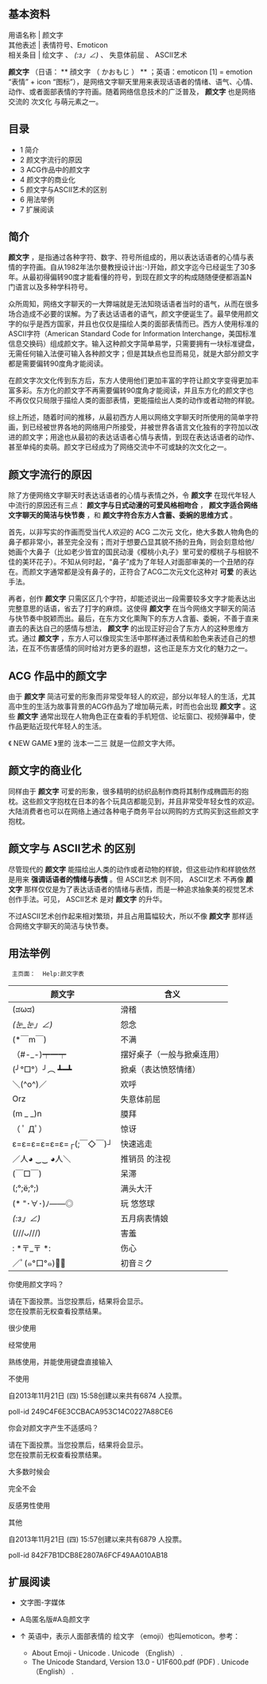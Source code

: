 **基本资料**  
---  
用语名称  |  颜文字   
其他表述  |  表情符号、Emoticon   
相关条目  |  绘文字  、  _(:з」∠)_  、  失意体前屈  、  ASCII艺术   
  
**颜文字** （日语： ** 顔文字  （  かおもじ  ）  ** ；英语：emoticon  [1]  = emotion “表情” + icon
“图标”），是网络文字聊天里用来表现话语者的情绪、语气、心情、动作、或者面部表情的字符画。随着网络信息技术的广泛普及， **颜文字** 也是网络交流的
次文化  与萌元素之一。

##  目录

  * 1  简介 
  * 2  颜文字流行的原因 
  * 3  ACG作品中的颜文字 
  * 4  颜文字的商业化 
  * 5  颜文字与ASCII艺术的区别 
  * 6  用法举例 
  * 7  扩展阅读 

##  简介

**颜文字**
，是指通过各种字符、数字、符号所组成的，用以表达话语者的心情与表情的字符画。自从1982年法尔曼教授设计出:-)开始，颜文字迄今已经诞生了30多年。从最初得偏转90度才能看懂的符号，到现在颜文字的构成随随便便都涵盖N门语言以及多种学科符号。

众所周知，网络文字聊天的一大弊端就是无法知晓话语者当时的语气，从而在很多场合造成不必要的误解。为了表达话语者的语气，颜文字便诞生了。最早使用颜文字的似乎是西方国家，并且也仅仅是描绘人类的面部表情而已。西方人使用标准的ASCII字符（American
Standard Code for Information
Interchange，美国标准信息交换码）组成颜文字。输入这种颜文字简单易学，只需要拥有一块标准键盘，无需任何输入法便可输入各种颜文字；但是其缺点也显而易见，就是大部分颜文字都是需要偏转90度角才能阅读。

在颜文字次文化传到东方后，东方人使用他们更加丰富的字符让颜文字变得更加丰富多彩。东方化的颜文字不再需要偏转90度角才能阅读，并且东方化的颜文字也不再仅仅只局限于描绘人类的面部表情，更能描绘出人类的动作或者动物的样貌。

综上所述，随着时间的推移，从最初西方人用以网络文字聊天时所使用的简单字符画，到已经被世界各地的网络用户所接受，并被世界各语言文化独有的字符加以改进的颜文字；用途也从最初的表达话语者心情与表情，到现在表达话语者的动作、甚至单纯的卖萌。颜文字已经成为了网络交流中不可或缺的次文化之一。

##  颜文字流行的原因

除了方便网络文字聊天时表达话语者的心情与表情之外，令 **颜文字** 在现代年轻人中流行的原因还有三点： **颜文字与日式动漫的可爱风格相吻合** ，
**颜文字适合网络文字聊天的简洁与快节奏** ，和 **颜文字符合东方人含蓄、委婉的思维方式** 。

首先，以非写实的作画而受当代人欢迎的  ACG  二次元
文化，绝大多数人物角色的鼻子都非常小，甚至完全没有；而对于想要凸显其貌不扬的丑角，则会刻意给他/她画个大鼻子（比如老少皆宜的国民动漫《樱桃小丸子》里可爱的樱桃子与相貌不佳的美环花子）。不知从何时起，“鼻子”成为了年轻人对面部审美的一个丑陋的存在。而颜文字通常都是没有鼻子的，正符合了ACG二次元文化这种对
**可爱** 的表达手法。

再者，创作 **颜文字** 只需区区几个字符，却能述说出一段需要较多文字才能表达出完整意思的话语，省去了打字的麻烦。这使得 **颜文字**
在当今网络文字聊天的简洁与快节奏中脱颖而出。最后，在东方文化熏陶下的东方人含蓄、委婉，不善于直来直去的表达自己的感情与想法， **颜文字**
的出现正好迎合了东方人的这种思维方式。通过 **颜文字**
，东方人可以像现实生活中那样通过表情和脸色来表述自己的想法，在互不伤害感情的同时给对方更多的遐想，这也正是东方文化的魅力之一。

##  ACG  作品中的颜文字

由于 **颜文字** 简洁可爱的形象而非常受年轻人的欢迎，部分以年轻人的生活，尤其高中生的生活为故事背景的ACG作品为了增加萌元素，时而也会出现
**颜文字** 。这些 **颜文字** 通常出现在人物角色正在查看的手机短信、论坛窗口、视频弹幕中，使作品更贴近现代年轻人的生活。

《  NEW GAME  》里的  泷本一二三  就是一位颜文字大师。

##  颜文字的商业化

同样由于 **颜文字**
可爱的形象，很多精明的纺织品制作商将其制作成椭圆形的抱枕。这些颜文字抱枕在日本的各个玩具店都能见到，并且非常受年轻女性的欢迎。大陆消费者也可以在网络上通过各种电子商务平台以网购的方式购买到这些颜文字抱枕。

##  颜文字与  ASCII艺术  的区别

尽管现代的 **颜文字** 能描绘出人类的动作或者动物的样貌，但这些动作和样貌依然是用来 **强调话语者的情绪与表情** 。但  ASCII艺术  则不同，
ASCII艺术  不再像 **颜文字** 那样仅仅是为了表达话语者的情绪与表情，而是一种追求抽象美的视觉艺术创作手法。可见，  ASCII艺术  是对
**颜文字** 的升华。

不过ASCII艺术创作起来相对繁琐，并且占用篇幅较大，所以不像 **颜文字** 那样适合网络文字聊天的简洁与快节奏。

##  用法举例

     主页面：  Help:颜文字表 
颜文字  |  含义   
---|---  
(ಡωಡ)  |  滑稽   
_(눈_눈」∠)_  |  怨念   
(*￣m￣)  |  不满   
（#-_-)┯━┯  |  摆好桌子（一般与掀桌连用）   
(╯°□°）╯︵ ┻━┻  |  掀桌（表达愤怒情绪）   
＼(^o^)／  |  欢呼   
Orz  |  失意体前屈   
(m _ _)n  |  膜拜   
（ ﾟ Дﾟ）  |  惊讶   
ε=ε=ε=ε=ε=ε=┌(;￣◇￣)┘  |  快速逃走   
／人◕ ‿‿ ◕人＼  |  推销员  的注视   
(￣□￣)  |  呆滞   
(;°;ё;°;)  |  满头大汗   
(* "･∀･)ﾉ――◎  |  玩  悠悠球   
_(:з」∠)_  |  五月病表情娘   
(///ᴗ///)  |  害羞   
: *〒_〒 *:  |  伤心   
／ﾟ(๑°口°๑)ﾟ＼  |  初音ミク   
  
你使用颜文字吗？

请在下面投票。当您投票后，结果将会显示。  
您在投票前无权查看投票结果。

很少使用

经常使用

熟练使用，并能使用键盘直接输入

不使用

自2013年11月21日 (四) 15:58创建以来共有6874 人投票。

poll-id 249C4F6E3CCBACA953C14C0227A88CE6

  

你会对颜文字产生不适感吗？

请在下面投票。当您投票后，结果将会显示。  
您在投票前无权查看投票结果。

大多数时候会

完全不会

反感男性使用

其他

自2013年11月21日 (四) 15:57创建以来共有6879 人投票。

poll-id 842F7B1DCB8E2807A6FCF49AA010AB18

  

##  扩展阅读

  * 文字图-字媒体 
  * A岛匿名版#A岛颜文字 

* ↑  英语中，表示人面部表情的  绘文字  （emoji）也叫emoticon。参考： 

  * About Emoji - Unicode  . Unicode  （English）  . 
  * The Unicode Standard, Version 13.0 - U1F600.pdf  (PDF)  . Unicode  （English）  . 

